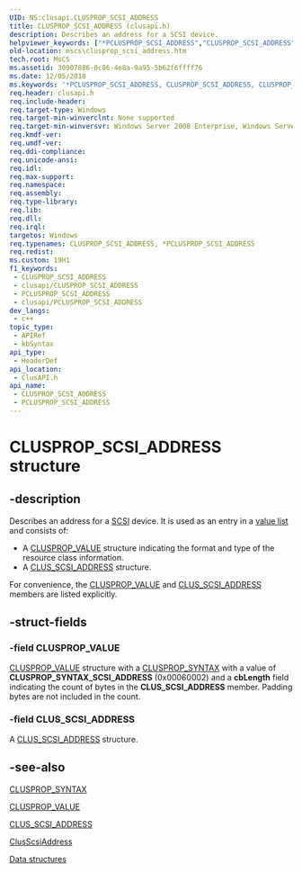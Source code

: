 ```yaml
---
UID: NS:clusapi.CLUSPROP_SCSI_ADDRESS
title: CLUSPROP_SCSI_ADDRESS (clusapi.h)
description: Describes an address for a SCSI device.
helpviewer_keywords: ["*PCLUSPROP_SCSI_ADDRESS","CLUSPROP_SCSI_ADDRESS","CLUSPROP_SCSI_ADDRESS structure [Failover Cluster]","PCLUSPROP_SCSI_ADDRESS","PCLUSPROP_SCSI_ADDRESS structure pointer [Failover Cluster]","_wolf_clusprop_scsi_address","clusapi/CLUSPROP_SCSI_ADDRESS","clusapi/PCLUSPROP_SCSI_ADDRESS","mscs.clusprop_scsi_address"]
old-location: mscs\clusprop_scsi_address.htm
tech.root: MsCS
ms.assetid: 30907886-0c86-4e8a-9a95-5b62f6ffff76
ms.date: 12/05/2018
ms.keywords: '*PCLUSPROP_SCSI_ADDRESS, CLUSPROP_SCSI_ADDRESS, CLUSPROP_SCSI_ADDRESS structure [Failover Cluster], PCLUSPROP_SCSI_ADDRESS, PCLUSPROP_SCSI_ADDRESS structure pointer [Failover Cluster], _wolf_clusprop_scsi_address, clusapi/CLUSPROP_SCSI_ADDRESS, clusapi/PCLUSPROP_SCSI_ADDRESS, mscs.clusprop_scsi_address'
req.header: clusapi.h
req.include-header: 
req.target-type: Windows
req.target-min-winverclnt: None supported
req.target-min-winversvr: Windows Server 2008 Enterprise, Windows Server 2008 Datacenter
req.kmdf-ver: 
req.umdf-ver: 
req.ddi-compliance: 
req.unicode-ansi: 
req.idl: 
req.max-support: 
req.namespace: 
req.assembly: 
req.type-library: 
req.lib: 
req.dll: 
req.irql: 
targetos: Windows
req.typenames: CLUSPROP_SCSI_ADDRESS, *PCLUSPROP_SCSI_ADDRESS
req.redist: 
ms.custom: 19H1
f1_keywords:
 - CLUSPROP_SCSI_ADDRESS
 - clusapi/CLUSPROP_SCSI_ADDRESS
 - PCLUSPROP_SCSI_ADDRESS
 - clusapi/PCLUSPROP_SCSI_ADDRESS
dev_langs:
 - c++
topic_type:
 - APIRef
 - kbSyntax
api_type:
 - HeaderDef
api_location:
 - ClusAPI.h
api_name:
 - CLUSPROP_SCSI_ADDRESS
 - PCLUSPROP_SCSI_ADDRESS
---
```


# CLUSPROP_SCSI_ADDRESS structure


## -description

Describes an address for a <a href="/previous-versions/windows/desktop/mscs/s-gly">SCSI</a> 
    device. It is used as an entry in a <a href="/previous-versions/windows/desktop/mscs/value-lists">value list</a> and consists 
    of:
<ul>
<li>A <a href="/previous-versions/windows/desktop/api/clusapi/ns-clusapi-clusprop_value">CLUSPROP_VALUE</a> structure indicating the format 
     and type of the resource class information.</li>
<li>A <a href="/previous-versions/windows/desktop/api/clusapi/ns-clusapi-clus_scsi_address">CLUS_SCSI_ADDRESS</a> structure.</li>
</ul>For convenience, the <a href="/previous-versions/windows/desktop/api/clusapi/ns-clusapi-clusprop_value">CLUSPROP_VALUE</a> and 
    <a href="/previous-versions/windows/desktop/api/clusapi/ns-clusapi-clus_scsi_address">CLUS_SCSI_ADDRESS</a> members are listed explicitly.

## -struct-fields

### -field CLUSPROP_VALUE

<a href="/previous-versions/windows/desktop/api/clusapi/ns-clusapi-clusprop_value">CLUSPROP_VALUE</a> structure with a <a href="/previous-versions/windows/desktop/api/clusapi/ns-clusapi-clusprop_syntax">CLUSPROP_SYNTAX</a>  with a value 
       of <b>CLUSPROP_SYNTAX_SCSI_ADDRESS</b> (0x00060002) and a <b>cbLength</b> field indicating 
       the count of bytes in the <b>CLUS_SCSI_ADDRESS</b> member. Padding bytes are not included in the count.

### -field CLUS_SCSI_ADDRESS

A <a href="/previous-versions/windows/desktop/api/clusapi/ns-clusapi-clus_scsi_address">CLUS_SCSI_ADDRESS</a> structure.

## -see-also

<a href="/previous-versions/windows/desktop/api/clusapi/ns-clusapi-clusprop_syntax">CLUSPROP_SYNTAX</a>



<a href="/previous-versions/windows/desktop/api/clusapi/ns-clusapi-clusprop_value">CLUSPROP_VALUE</a>



<a href="/previous-versions/windows/desktop/api/clusapi/ns-clusapi-clus_resource_class_info">CLUS_SCSI_ADDRESS</a>



<a href="/previous-versions/windows/desktop/mscs/clusscsiaddress-object">ClusScsiAddress</a>



<a href="/previous-versions/windows/desktop/mscs/data-structures">Data structures</a>

